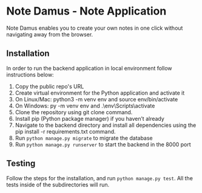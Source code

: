 # Note Damus - Note Application
Note Damus enables you to create your own notes in one click without navigating away from the browser.

## Installation
In order to run the backend application in local environment follow instructions below:

1. Copy the public repo's URL
2. Create virtual environment for the Python application and activate it
  1. On Linux/Mac: python3 -m venv env and source env/bin/activate
  2. On Windows: py -m venv env and .\env\Scripts\activate
3. Clone the repository using git clone <https-URL> command.
4. Install pip (Python package manager) if you haven’t already
5. Navigate to the backend directory and install all dependencies using the pip install -r requirements.txt command.
7. Run `python manage.py migrate` to migrate the database
8. Run `python manage.py runserver` to start the backend in the 8000 port

  
## Testing
  Follow the steps for the installation, and run `python manage.py test`. All the tests inside of the subdirectories will run.

